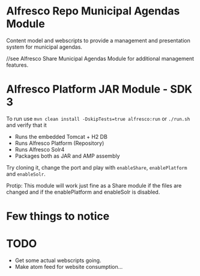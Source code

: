 # Alfresco Repo Municipal Agendas Module

Content model and webscripts to provide a management and presentation system for municipal agendas.

//see Alfresco Share Municipal Agendas Module for additional management features.


# Alfresco Platform JAR Module - SDK 3

To run use `mvn clean install -DskipTests=true alfresco:run` or `./run.sh` and verify that it 

 * Runs the embedded Tomcat + H2 DB 
 * Runs Alfresco Platform (Repository)
 * Runs Alfresco Solr4
 * Packages both as JAR and AMP assembly
 
 Try cloning it, change the port and play with `enableShare`, `enablePlatform` and `enableSolr`. 
 
 Protip: This module will work just fine as a Share module if the files are changed and 
 if the enablePlatform and enableSolr is disabled.
 
# Few things to notice
 
# TODO
 
* Get some actual webscripts going.
* Make atom feed for website consumption...   
  
 
